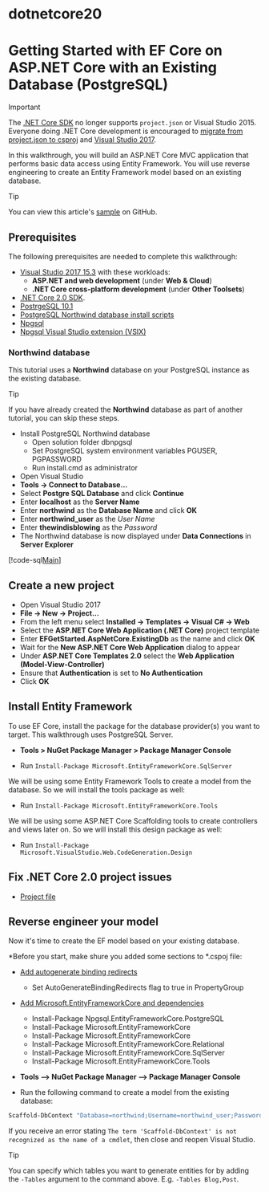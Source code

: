 # dotnetcore20

# Getting Started with EF Core on ASP.NET Core with an Existing Database (PostgreSQL)

> [!IMPORTANT]  
> The [.NET Core SDK](https://www.microsoft.com/net/download/core) no longer supports `project.json` or Visual Studio 2015. Everyone doing .NET Core development is encouraged to [migrate from project.json to csproj](https://docs.microsoft.com/dotnet/articles/core/migration/) and [Visual Studio 2017](https://www.visualstudio.com/downloads/).

In this walkthrough, you will build an ASP.NET Core MVC application that performs basic data access using Entity Framework. You will use reverse engineering to create an Entity Framework model based on an existing database.

> [!TIP]  
> You can view this article's [sample](https://github.com/hack2root/dotnetcore20/tree/master/dotnetcoremvc) on GitHub.

## Prerequisites

The following prerequisites are needed to complete this walkthrough:

* [Visual Studio 2017 15.3](https://www.visualstudio.com/downloads/) with these workloads:
  * **ASP.NET and web development** (under **Web & Cloud**)
  * **.NET Core cross-platform development** (under **Other Toolsets**)
* [.NET Core 2.0 SDK](https://www.microsoft.com/net/download/core).
* [PostrgeSQL 10.1](https://www.postgresql.org/)
* [PostgreSQL Northwind database install scripts](#northwind-database)
* [Npgsql](http://www.npgsql.org/doc/ddex.html)
* [Npgsql Visual Studio extension (VSIX)](https://marketplace.visualstudio.com/items?itemName=RojanskyS.NpgsqlPostgreSQLIntegration)
### Northwind database

This tutorial uses a **Northwind** database on your PostgreSQL instance as the existing database.

> [!TIP]  
> If you have already created the **Northwind** database as part of another tutorial, you can skip these steps.
* Install PostgreSQL Northwind database
  * Open solution folder dbnpgsql
  * Set PostgreSQL system environment variables PGUSER, PGPASSWORD
  * Run install.cmd as administrator
* Open Visual Studio
* **Tools -> Connect to Database...**
* Select **Postgre SQL Database** and click **Continue**
* Enter **localhost** as the **Server Name**
* Enter **northwind** as the **Database Name** and click **OK**
* Enter **northwind_user** as the *User Name*
* Enter **thewindisblowing** as the *Password*
* The Northwind database is now displayed under **Data Connections** in **Server Explorer**

[!code-sql[Main](dbnpgsql/northwind.sql)]
## Create a new project

* Open Visual Studio 2017
* **File -> New -> Project...**
* From the left menu select **Installed -> Templates -> Visual C# -> Web**
* Select the **ASP.NET Core Web Application (.NET Core)** project template
* Enter **EFGetStarted.AspNetCore.ExistingDb** as the name and click **OK**
* Wait for the **New ASP.NET Core Web Application** dialog to appear
* Under **ASP.NET Core Templates 2.0** select the **Web Application (Model-View-Controller)**
* Ensure that **Authentication** is set to **No Authentication**
* Click **OK**

## Install Entity Framework

To use EF Core, install the package for the database provider(s) you want to target. This walkthrough uses PostgreSQL Server.

* **Tools > NuGet Package Manager > Package Manager Console**

* Run `Install-Package Microsoft.EntityFrameworkCore.SqlServer`

We will be using some Entity Framework Tools to create a model from the database. So we will install the tools package as well:

* Run `Install-Package Microsoft.EntityFrameworkCore.Tools`

We will be using some ASP.NET Core Scaffolding tools to create controllers and views later on. So we will install this design package as well:

* Run `Install-Package Microsoft.VisualStudio.Web.CodeGeneration.Design`

## Fix .NET Core 2.0 project issues
* [Project file](/dotnetcoremvc/dotnetcoremvc.csproj)

## Reverse engineer your model

Now it's time to create the EF model based on your existing database.

*Before you start, make shure you added some sections to *.cspoj file:
* [Add autogenerate binding redirects](https://blogs.msdn.microsoft.com/dotnet/2017/08/14/announcing-entity-framework-core-2-0)
  * Set AutoGenerateBindingRedirects flag to true in PropertyGroup
* [Add Microsoft.EntityFrameworkCore and dependencies](https://docs.microsoft.com/en-us/ef/core/get-started/aspnetcore/existing-db#blogging-database)
  * Install-Package Npgsql.EntityFrameworkCore.PostgreSQL
  * Install-Package Microsoft.EntityFrameworkCore
  * Install-Package Microsoft.EntityFrameworkCore
  * Install-Package Microsoft.EntityFrameworkCore.Relational
  * Install-Package Microsoft.EntityFrameworkCore.SqlServer
  * Install-Package Microsoft.EntityFrameworkCore.Tools

* **Tools –> NuGet Package Manager –> Package Manager Console**
* Run the following command to create a model from the existing database:

``` powershell
Scaffold-DbContext "Database=northwind;Username=northwind_user;Password=thewindisblowing;Host=localhost;Persist Security Info=True" Npgsql.EntityFrameworkCore.PostgreSQL -OutputDir Models -Verbose
```

If you receive an error stating `The term 'Scaffold-DbContext' is not recognized as the name of a cmdlet`, then close and reopen Visual Studio.

> [!TIP]  
> You can specify which tables you want to generate entities for by adding the `-Tables` argument to the command above. E.g. `-Tables Blog,Post`.
